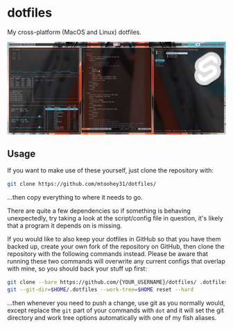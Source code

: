 # dotfiles

My cross-platform (MacOS and Linux) dotfiles.

![Screenshot](.config/screenshots/ultrawide.png)

## Usage

If you want to make use of these yourself, just clone the repository with:

```bash
git clone https://github.com/mtoohey31/dotfiles/
```

...then copy everything to where it needs to go.

There are quite a few dependencies so if something is behaving unexpectedly, try taking a look at the script/config file in question, it's likely that a program it depends on is missing.

If you would like to also keep your dotfiles in GitHub so that you have them backed up, create your own fork of the repository on GitHub, then clone the repository with the following commands instead. Please be aware that running these two commands will overwrite any current configs that overlap with mine, so you should back your stuff up first:

```bash
git clone --bare https://github.com/{YOUR_USERNAME}/dotfiles/ .dotfiles
git --git-dir=$HOME/.dotfiles --work-tree=$HOME reset --hard
```

...then whenever you need to push a change, use git as you normally would, except replace the `git` part of your commands with `dot` and it will set the git directory and work tree options automatically with one of my fish aliases.
